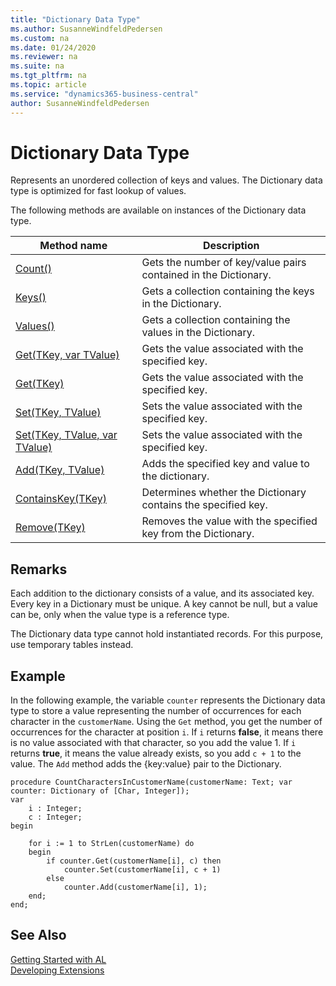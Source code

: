 ```yaml
---
title: "Dictionary Data Type"
ms.author: SusanneWindfeldPedersen
ms.custom: na
ms.date: 01/24/2020
ms.reviewer: na
ms.suite: na
ms.tgt_pltfrm: na
ms.topic: article
ms.service: "dynamics365-business-central"
author: SusanneWindfeldPedersen
---
```

[//]: # (START>DO_NOT_EDIT)
[//]: # (IMPORTANT:Do not edit any of the content between here and the END>DO_NOT_EDIT.)
[//]: # (Any modifications should be made in the .xml files in the ModernDev repo.)
# Dictionary Data Type
Represents an unordered collection of keys and values. The Dictionary data type is optimized for fast lookup of values.



The following methods are available on instances of the Dictionary data type.

|Method name|Description|
|-----------|-----------|
|[Count()](dictionary-count-method.md)|Gets the number of key/value pairs contained in the Dictionary.|
|[Keys()](dictionary-keys-method.md)|Gets a collection containing the keys in the Dictionary.|
|[Values()](dictionary-values-method.md)|Gets a collection containing the values in the Dictionary.|
|[Get(TKey, var TValue)](dictionary-get-tkey-tvalue-method.md)|Gets the value associated with the specified key.|
|[Get(TKey)](dictionary-get-tkey-method.md)|Gets the value associated with the specified key.|
|[Set(TKey, TValue)](dictionary-set-tkey-tvalue-method.md)|Sets the value associated with the specified key.|
|[Set(TKey, TValue, var TValue)](dictionary-set-tkey-tvalue-tvalue-method.md)|Sets the value associated with the specified key.|
|[Add(TKey, TValue)](dictionary-add-method.md)|Adds the specified key and value to the dictionary.|
|[ContainsKey(TKey)](dictionary-containskey-method.md)|Determines whether the Dictionary contains the specified key.|
|[Remove(TKey)](dictionary-remove-method.md)|Removes the value with the specified key from the Dictionary.|

[//]: # (IMPORTANT: END>DO_NOT_EDIT)

## Remarks  
Each addition to the dictionary consists of a value, and its associated key. Every key in a Dictionary must be unique. A key cannot be null, but a value can be, only when the value type is a reference type.

The Dictionary data type cannot hold instantiated records. For this purpose, use temporary tables instead.

## Example  
In the following example, the variable `counter` represents the Dictionary data type to store a value representing the number of occurrences for each character in the `customerName`. Using the `Get` method, you get the number of occurrences for the character at position `i`. If `i` returns **false**, it means there is no value associated with that character, so you add the value 1. If `i` returns **true**, it means the value already exists, so you add `c + 1` to the value. The `Add` method adds the {key:value} pair to the Dictionary.

```
procedure CountCharactersInCustomerName(customerName: Text; var counter: Dictionary of [Char, Integer]);
var
    i : Integer;
    c : Integer;
begin

    for i := 1 to StrLen(customerName) do 
    begin
        if counter.Get(customerName[i], c) then
            counter.Set(customerName[i], c + 1) 
        else 
            counter.Add(customerName[i], 1);
    end;
end;

```

## See Also  
[Getting Started with AL](../../devenv-get-started.md)  
[Developing Extensions](../../devenv-dev-overview.md)  